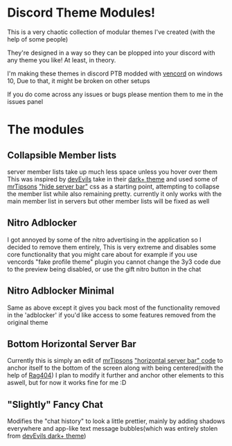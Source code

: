 
# Discord Theme Modules!

This is a very chaotic collection of modular themes I've created (with the help of some people)

They're designed in a way so they can be plopped into your discord with any theme you like!
At least, in theory.

I'm making these themes in discord PTB modded with [vencord](https://vencord.dev/) on windows 10, 
Due to that, it might be broken on other setups

If you do come across any issues or bugs please mention them to me in the issues panel


# The modules

## Collapsible Member lists
server member lists take up much less space unless you hover over them
This was inspired by [devEvils](https://github.com/DevEvil99) take in their [dark+ theme](https://betterdiscord.app/theme/Dark%2B) and used some of [mrTipsons](https://github.com/MrTipson) ["hide server bar"](https://github.com/MrTipson/DiscordCSS/blob/master/css/server-bar-hide.css) css as a starting point, attempting to collapse the member list while also remaining pretty.
currently it only works with the main member list in servers but other member lists will be fixed as well 


## Nitro Adblocker
I got annoyed by some of the nitro advertising in the application so I decided to remove them entirely, This is very extreme and disables some core functionality that you might care about
for example if you use vencords "fake profile theme" plugin you cannot change the 3y3 code due to the preview being disabled, or use the gift nitro button in the chat


## Nitro Adblocker Minimal
Same as above except it gives you back most of the functionality removed in the 'adblocker' if you'd like access to some features removed from the original theme


## Bottom Horizontal Server Bar
Currently this is simply an edit of [mrTipsons](https://github.com/MrTipson) ["horizontal server bar" code](https://github.com/MrTipson/DiscordCSS/blob/master/css/server-bar.css) to anchor itself to the bottom of the screen along with being centered(with the help of [Rag404](https://github.com/Rag404))
I plan to modify it further and anchor other elements to this aswell, but for now it works fine for me :D


## "Slightly" Fancy Chat
Modifies the "chat history" to look a little prettier, mainly by adding shadows everywhere and app-like text message bubbles(which was entirely stolen from [devEvils dark+ theme](https://betterdiscord.app/theme/Dark%2B))
